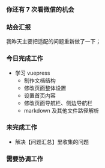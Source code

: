 ### 你还有 7 次看微信的机会

### 站会汇报

我昨天主要把适配的问题重新做了一下；

### 今日完成工作

- 学习 vuepress
  - 制作文档结构
  - 修改页面整体设置
  - 设置首页内容
  - 修改页面导航栏、侧边导航栏
  - markdown 及其他文件路径解析

### 未完成工作

- 解决【问题汇总】里收集的问题

### 需要协调工作



